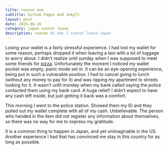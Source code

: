 ```yaml
---
title: reason one
subtitle: Github Pages and Jekyll
layout: post
date: 2015-06-16
category: japan cannot leave
description: reason #1 why I cannot leave Japan
---
```

Losing your wallet is a fairly stressful experience.
I had lost my wallet for some reason, perhaps dropped it when leaving a taxi with a lot of luggage to worry about.  I didn't realize until sunday when I was supposed to meet some friends for [pizza](http://www.da-isa.jp/).  Unfortunately the moment I noticed my wallet pocket was empty, panic mode set in.  It can be an eye-opening experience, being put in such a vulnerable position.  I had to cancel going to lunch (without any money to pay for it) and was ripping my apartment to shreds looking for it.
It wasn't until monday when my bank called saying the police contacted them using my bank card.  A huge relief!  I didn't expect to have any cash left inside, but just getting it back was a comfort.

This morning I went to the police station.  Showed them my ID and they pulled out my wallet complete with all of my cash.  Unbelievable.  The person who handed in the item did not register any information about themselves, so there was no way for me to express my gratitude.

It is a common thing to happen in Japan, and yet unimaginable in the US.  Another experience I had that has convinced me stay in this country for as long as possible.

